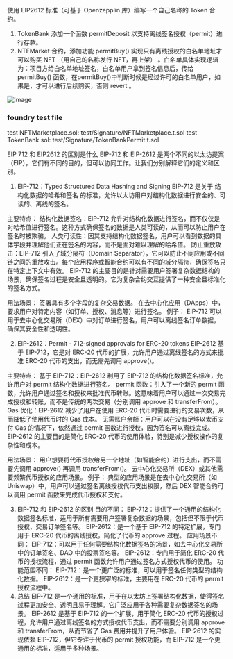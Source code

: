 使用 EIP2612 标准（可基于 Openzepplin 库）编写一个自己名称的 Token 合约。
1. TokenBank 添加一个函数 permitDeposit 以支持离线签名授权（permit）进行存款。
2. NTFMarket 合约，添加功能 permitBuy() 实现只有离线授权的白名单地址才可以购买 NFT （用自己的名称发行 NFT，再上架） 。白名单具体实现逻辑为：项目方给白名单地址签名，白名单用户拿到签名信息后，传给 permitBuy() 函数，在permitBuy()中判断时候是经过许可的白名单用户，如果是，才可以进行后续购买，否则 revert 。

![image](https://github.com/user-attachments/assets/4b808184-60ec-461f-8264-69a21088083e)


### foundry test file
test NFTMarketplace.sol: test/Signature/NFTMarketplace.t.sol
test TokenBank.sol: test/Signature/TokenBankPermit.t.sol

EIP 712 和 EIP2612 的区别是什么
EIP-712 和 EIP-2612 是两个不同的以太坊提案（EIP），它们有不同的目的，但可以协同工作。让我们分别解释它们的定义和区别。

1. EIP-712：Typed Structured Data Hashing and Signing
EIP-712 是关于 结构化数据的哈希和签名 的标准，允许以太坊用户对结构化数据进行安全的、可读的、离线的签名。

主要特点：
结构化数据签名：EIP-712 允许对结构化数据进行签名，而不仅仅是对哈希值进行签名。这种方式确保签名的数据是人类可读的，从而可以防止用户在签名时被欺骗。
人类可读性：因其支持结构化数据签名，用户可以看到数据的具体字段并理解他们正在签名的内容，而不是面对难以理解的哈希值。
防止重放攻击：EIP-712 引入了域分隔符（Domain Separator），它可以防止不同应用或不同链之间的重放攻击。每个应用程序或智能合约可以有不同的域分隔符，确保签名只在特定上下文中有效。
EIP-712 的主要目的是针对需要用户签署复杂数据结构的场景，确保签名过程是安全且透明的。它为复杂合约交互提供了一种安全且标准化的签名方式。

用法场景：
签署具有多个字段的复杂交易数据。
在去中心化应用（DApps）中，要求用户对特定内容（如订单、授权、消息等）进行签名。
例子：
EIP-712 可以用于去中心化交易所（DEX）中对订单进行签名，用户可以离线签名订单数据，确保其安全性和透明性。

2. EIP-2612：Permit - 712-signed approvals for ERC-20 tokens
EIP-2612 基于 EIP-712，它是对 ERC-20 代币的扩展，允许用户通过离线签名的方式来批准 ERC-20 代币的支出，而无需先调用 approve()。

主要特点：
基于 EIP-712：EIP-2612 利用了 EIP-712 的结构化数据签名标准，允许用户对 permit 结构化数据进行签名。
permit 函数：引入了一个新的 permit 函数，允许用户通过签名和授权来批准代币转账。这意味着用户可以通过一次交易完成授权和转账，而不是传统的两次交易（分别调用 approve 和 transferFrom）。
Gas 优化：EIP-2612 减少了用户在使用 ERC-20 代币时需要进行的交易次数，从而降低了使用代币时的 Gas 成本。
无需账户余额：用户可以在没有足够以太币支付 Gas 的情况下，依然通过 permit 函数进行授权，因为签名可以离线完成。
EIP-2612 的主要目的是简化 ERC-20 代币的使用体验，特别是减少授权操作的复杂性和成本。

用法场景：
用户想要将代币授权给另一个地址（如智能合约）进行支出，而不需要先调用 approve() 再调用 transferFrom()。
去中心化交易所（DEX）或其他需要频繁代币授权的应用场景。
例子：
典型的应用场景是在去中心化交易所（如 Uniswap）中，用户可以通过签名离线授权代币支出权限，然后 DEX 智能合约可以调用 permit 函数来完成代币授权和支付。

3. EIP-712 和 EIP-2612 的区别
目的不同：
EIP-712：提供了一个通用的结构化数据签名标准，适用于所有需要用户签署复杂数据的场景，包括但不限于代币授权、交易订单签名等。
EIP-2612：是一个基于 EIP-712 的特定扩展，专门用于 ERC-20 代币的离线授权，简化了代币的 approve 过程。
应用场景不同：
EIP-712：可以用于任何需要结构化数据签名的场景，如去中心化交易所中的订单签名、DAO 中的投票签名等。
EIP-2612：专门用于简化 ERC-20 代币的授权流程，通过 permit 函数允许用户通过签名方式授权代币的使用。
功能范围不同：
EIP-712：是一个更广泛的标准，可以用于签名任何类型的结构化数据。
EIP-2612：是一个更狭窄的标准，主要用在 ERC-20 代币的 permit 授权流程中。
4. 总结
EIP-712 是一个通用的标准，用于在以太坊上签署结构化数据，使得签名过程更加安全、透明且易于理解。它广泛应用于各种需要复杂数据签名的场景。
EIP-2612 是基于 EIP-712 的一个扩展，用于简化 ERC-20 代币的授权过程，允许用户通过离线签名的方式授权代币支出，而不需要分别调用 approve 和 transferFrom，从而节省了 Gas 费用并提升了用户体验。
EIP-2612 的实现依赖 EIP-712，但它专注于代币的 permit 授权功能，而 EIP-712 是一个更通用的标准，适用于多种场景。
